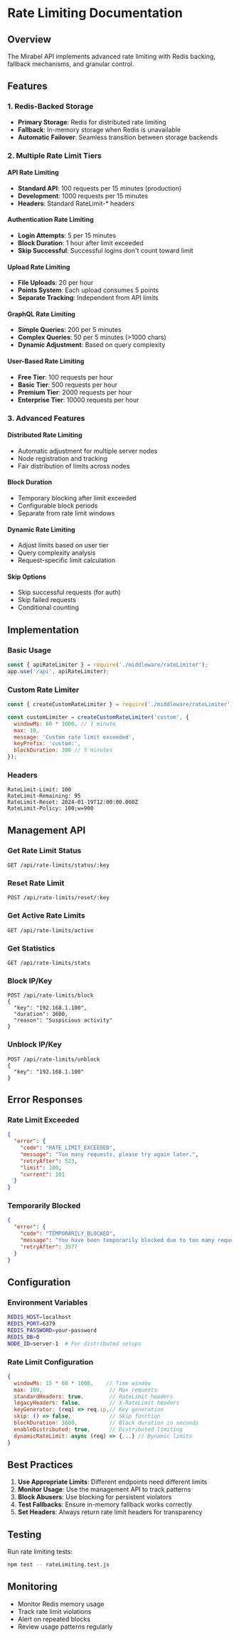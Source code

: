# Rate Limiting Documentation

## Overview
The Mirabel API implements advanced rate limiting with Redis backing, fallback mechanisms, and granular control.

## Features

### 1. Redis-Backed Storage
- **Primary Storage**: Redis for distributed rate limiting
- **Fallback**: In-memory storage when Redis is unavailable
- **Automatic Failover**: Seamless transition between storage backends

### 2. Multiple Rate Limit Tiers

#### API Rate Limiting
- **Standard API**: 100 requests per 15 minutes (production)
- **Development**: 1000 requests per 15 minutes
- **Headers**: Standard RateLimit-* headers

#### Authentication Rate Limiting
- **Login Attempts**: 5 per 15 minutes
- **Block Duration**: 1 hour after limit exceeded
- **Skip Successful**: Successful logins don't count toward limit

#### Upload Rate Limiting
- **File Uploads**: 20 per hour
- **Points System**: Each upload consumes 5 points
- **Separate Tracking**: Independent from API limits

#### GraphQL Rate Limiting
- **Simple Queries**: 200 per 5 minutes
- **Complex Queries**: 50 per 5 minutes (>1000 chars)
- **Dynamic Adjustment**: Based on query complexity

#### User-Based Rate Limiting
- **Free Tier**: 100 requests per hour
- **Basic Tier**: 500 requests per hour
- **Premium Tier**: 2000 requests per hour
- **Enterprise Tier**: 10000 requests per hour

### 3. Advanced Features

#### Distributed Rate Limiting
- Automatic adjustment for multiple server nodes
- Node registration and tracking
- Fair distribution of limits across nodes

#### Block Duration
- Temporary blocking after limit exceeded
- Configurable block periods
- Separate from rate limit windows

#### Dynamic Rate Limiting
- Adjust limits based on user tier
- Query complexity analysis
- Request-specific limit calculation

#### Skip Options
- Skip successful requests (for auth)
- Skip failed requests
- Conditional counting

## Implementation

### Basic Usage
```javascript
const { apiRateLimiter } = require('./middleware/rateLimiter');
app.use('/api', apiRateLimiter);
```

### Custom Rate Limiter
```javascript
const { createCustomRateLimiter } = require('./middleware/rateLimiter');

const customLimiter = createCustomRateLimiter('custom', {
  windowMs: 60 * 1000, // 1 minute
  max: 10,
  message: 'Custom rate limit exceeded',
  keyPrefix: 'custom:',
  blockDuration: 300 // 5 minutes
});
```

### Headers
```
RateLimit-Limit: 100
RateLimit-Remaining: 95
RateLimit-Reset: 2024-01-19T12:00:00.000Z
RateLimit-Policy: 100;w=900
```

## Management API

### Get Rate Limit Status
```
GET /api/rate-limits/status/:key
```

### Reset Rate Limit
```
POST /api/rate-limits/reset/:key
```

### Get Active Rate Limits
```
GET /api/rate-limits/active
```

### Get Statistics
```
GET /api/rate-limits/stats
```

### Block IP/Key
```
POST /api/rate-limits/block
{
  "key": "192.168.1.100",
  "duration": 3600,
  "reason": "Suspicious activity"
}
```

### Unblock IP/Key
```
POST /api/rate-limits/unblock
{
  "key": "192.168.1.100"
}
```

## Error Responses

### Rate Limit Exceeded
```json
{
  "error": {
    "code": "RATE_LIMIT_EXCEEDED",
    "message": "Too many requests, please try again later.",
    "retryAfter": 523,
    "limit": 100,
    "current": 101
  }
}
```

### Temporarily Blocked
```json
{
  "error": {
    "code": "TEMPORARILY_BLOCKED",
    "message": "You have been temporarily blocked due to too many requests",
    "retryAfter": 3577
  }
}
```

## Configuration

### Environment Variables
```bash
REDIS_HOST=localhost
REDIS_PORT=6379
REDIS_PASSWORD=your-password
REDIS_DB=0
NODE_ID=server-1  # For distributed setups
```

### Rate Limit Configuration
```javascript
{
  windowMs: 15 * 60 * 1000,    // Time window
  max: 100,                     // Max requests
  standardHeaders: true,        // RateLimit headers
  legacyHeaders: false,         // X-RateLimit headers
  keyGenerator: (req) => req.ip,// Key generation
  skip: () => false,            // Skip function
  blockDuration: 3600,          // Block duration in seconds
  enableDistributed: true,      // Distributed limiting
  dynamicRateLimit: async (req) => {...} // Dynamic limits
}
```

## Best Practices

1. **Use Appropriate Limits**: Different endpoints need different limits
2. **Monitor Usage**: Use the management API to track patterns
3. **Block Abusers**: Use blocking for persistent violators
4. **Test Fallbacks**: Ensure in-memory fallback works correctly
5. **Set Headers**: Always return rate limit headers for transparency

## Testing

Run rate limiting tests:
```bash
npm test -- rateLimiting.test.js
```

## Monitoring

- Monitor Redis memory usage
- Track rate limit violations
- Alert on repeated blocks
- Review usage patterns regularly